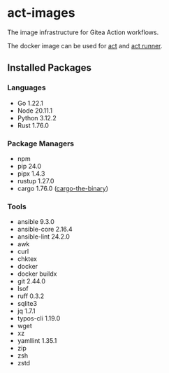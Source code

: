# act-images

The image infrastructure for Gitea Action workflows.

The docker image can be used for [act](https://github.com/nektos/act) and [act runner](https://gitea.com/gitea/act_runner).

## Installed Packages

### Languages

- Go 1.22.1
- Node 20.11.1
- Python 3.12.2
- Rust 1.76.0

### Package Managers

- npm
- pip 24.0
- pipx 1.4.3
- rustup 1.27.0
- cargo 1.76.0 ([cargo-the-binary](https://github.com/rust-lang/cargo/blob/master/src/cargo/version.rs))

### Tools

- ansible 9.3.0
- ansible-core 2.16.4
- ansible-lint 24.2.0
- awk
- curl
- chktex
- docker
- docker buildx
- git 2.44.0
- lsof
- ruff 0.3.2
- sqlite3
- jq 1.7.1
- typos-cli 1.19.0
- wget
- xz
- yamllint 1.35.1
- zip
- zsh
- zstd
